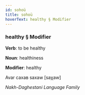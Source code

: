 ```yaml
---
id: sohoü
title: sohoü
hoverText: healthy § Modifier
---
```


### healthy § Modifier

**Verb**: to be healthy

**Noun**: healthiness

**Modifier**: healthy

Avar сахав saxaw [saχaw]

*Nakh-Daghestani Language Family*